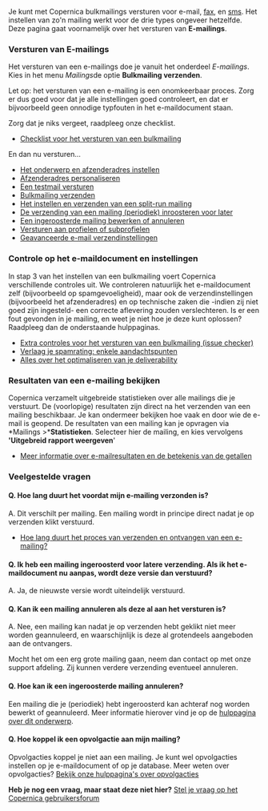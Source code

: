 Je kunt met Copernica bulkmailings versturen voor e-mail,
[fax](./print-pdf-and-fax.md), en
[sms](./sms-en-mobile.md). Het
instellen van zo'n mailing werkt voor de drie types ongeveer hetzelfde.
Deze pagina gaat voornamelijk over het versturen van **E-mailings**.

### Versturen van E-mailings

Het versturen van een e-mailings doe je vanuit het onderdeel
*E-mailings*. Kies in het menu *Mailings*de optie **Bulkmailing
verzenden**.

Let op: het versturen van een e-mailing is een onomkeerbaar proces. Zorg
er dus goed voor dat je alle instellingen goed controleert, en dat er
bijvoorbeeld geen onnodige typfouten in het e-maildocument staan.

Zorg dat je niks vergeet, raadpleeg onze checklist.

-   [Checklist voor het versturen van een
    bulkmailing](./bulkmailing-versturen-een-snelle-checklist.md)

En dan nu versturen...

-   [Het onderwerp en afzenderadres
    instellen](./het-onderwerp-en-afzenderadres-instellen.md)
-   [Afzenderadres
    personaliseren](./afzendadres-personaliseren.md "Afzenderadres personaliseren")
-   [Een testmail
    versturen](./een-test-e-mail-versturen.md)
-   [Bulkmailing
    verzenden](./bulkmailing-verzenden.md)
-   [Het instellen en verzenden van een split-run
    mailing](./split-run-mailing-versturen.md)
-   [De verzending van een mailing (periodiek) inroosteren voor
    later](./de-verzending-van-een-mailing-periodiek-inroosteren-voor-later.md)
-   [Een ingeroosterde mailing bewerken of
    annuleren](./een-ingeroosterde-mailing-bewerken-of-annuleren.md)
-   [Versturen aan profielen of
    subprofielen](./versturen-aan-profielen-of-aan-subprofielen.md)
-   [Geavanceerde e-mail
    verzendinstellingen](./e-mail-verzendinstellingen.md)

### Controle op het e-maildocument en instellingen

In stap 3 van het instellen van een bulkmailing voert Copernica
verschillende controles uit. We controleren natuurlijk het
e-maildocument zelf (bijvoorbeeld op spamgevoeligheid), maar ook de
verzendinstellingen (bijvoorbeeld het afzenderadres) en op technische
zaken die -indien zij niet goed zijn ingesteld- een correcte aflevering
zouden verslechteren. Is er een fout gevonden in je mailing, en weet je
niet hoe je deze kunt oplossen? Raadpleeg dan de onderstaande
hulppaginas.

-   [Extra controles voor het versturen van een bulkmailing (issue
    checker)](./extra-controles-voor-het-versturen-van-een-bulkmailing.md)
-   [Verlaag je spamrating: enkele
    aandachtspunten](./verlaag-je-spamrating-enkele-aandachtspunten.md)
-   [Alles over het optimaliseren van je
    deliverability](./deliverability-optimaliseren.md)

### Resultaten van een e-mailing bekijken

Copernica verzamelt uitgebreide statistieken over alle mailings die je
verstuurt. De (voorlopige) resultaten zijn direct na het verzenden van
een mailing beschikbaar. Je kan ondermeer bekijken hoe vaak en door wie
de e-mail is geopend. De resultaten van een mailing kan je opvragen via
*Mailings \>***Statistieken**. Selecteer hier de mailing, en kies
vervolgens **'Uitgebreid rapport weergeven**'

-   [Meer informatie over e-mailresultaten en de betekenis van de
    getallen](./campagneresultaten-bekijken-en-delen.md)

### Veelgestelde vragen

#### Q. Hoe lang duurt het voordat mijn e-mailing verzonden is?

A. Dit verschilt per mailing. Een mailing wordt in principe direct nadat
je op verzenden klikt verstuurd.

-   [Hoe lang duurt het proces van verzenden en ontvangen van een
    e-mailing?](./hoe-lang-duurt-het-proces-van-verzenden-en-ontvangen-van-een-mail-campagne.md)

#### Q. Ik heb een mailing ingeroosterd voor latere verzending. Als ik het e-maildocument nu aanpas, wordt deze versie dan verstuurd?

A. Ja, de nieuwste versie wordt uiteindelijk verstuurd.

#### Q. Kan ik een mailing annuleren als deze al aan het versturen is?

A. Nee, een mailing kan nadat je op verzenden hebt geklikt niet meer
worden geannuleerd, en waarschijnlijk is deze al grotendeels aangeboden
aan de ontvangers.

Mocht het om een erg grote mailing gaan, neem dan contact op met onze
support afdeling. Zij kunnen verdere verzending eventueel annuleren.

#### Q. Hoe kan ik een ingeroosterde mailing annuleren?

Een mailing die je (periodiek) hebt ingeroosterd kan achteraf nog worden
bewerkt of geannuleerd. Meer informatie hierover vind je op de
[hulppagina over dit
onderwerp](./een-ingeroosterde-mailing-bewerken-of-annuleren.md).

#### Q. Hoe koppel ik een opvolgactie aan mijn mailing?

Opvolgacties koppel je niet aan een mailing. Je kunt wel opvolgacties
instellen op je e-maildocument of op je database. Meer weten over
opvolgacties? [Bekijk onze hulppagina's over
opvolgacties](./campagnes-automatiseren-met-opvolgacties.md)

**Heb je nog een vraag, maar staat deze niet hier?** [Stel je vraag op
het Copernica gebruikersforum](http://www.copernica.com/nl/forum)
